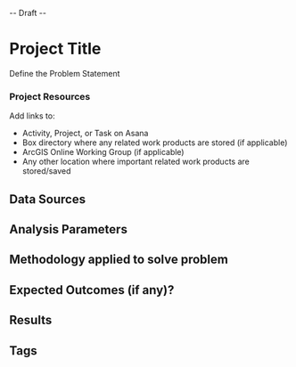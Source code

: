 -- Draft --

# Project Title

Define the Problem Statement

### Project Resources

Add links to:

- Activity, Project, or Task on Asana
- Box directory where any related work products are stored (if applicable)
- ArcGIS Online Working Group (if applicable)
- Any other location where important related work products are stored/saved

## Data Sources

## Analysis Parameters

## Methodology applied to solve problem

## Expected Outcomes (if any)?

## Results

## Tags